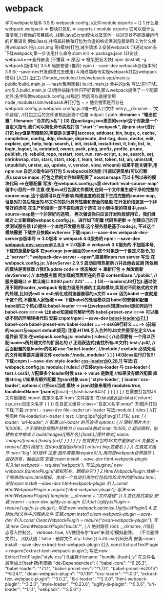 # webpack
学习webpack(版本 3.5.6)
webpack.config.js文件module.exports = {}
1.什么是webpack
webpack => 模块打包机 => exports / module.exports
它可以做什么事情呢,分析你的项目结构,.找到JavaScript模块以及其他一些浏览器不能直接运行的扩展语言
例如(less),并将其转换和打包为合适的格式供浏览器使用
2.为什么使用webpack
把js,css,img 等(模块)打包,减少请求
 3.安装webpack
(1)通过npm去下载webpack,第一步该用什么命令:npm init => package.json
(2)安装webpack===>全局安装 (不推荐 => 原因 => 框架更新太快)
   npm i(install) -g webpack(版本号) 3.5.6
   局部安装 (推荐) npm i --save-dev webpack@(版本号) 3.5.6(--save-dev开发的模式去使用)
4.用终端命令实现webpack打包(webpack模块) (入口) (出口)
(1)node_modules/.bin/webpack app/main.js public/build_main.js  -- hash(散列函数)
 build_main.js 合并的js名
 写法:在HTML src引入build_main.js
(2)用终端操作终归不好管理,那么webpack提供了一个配置文件,名字叫做webpack.config.js(规定)
    然后可以直接使用node_modules/.bin/webpack进行打包 = > 他会搜索是否存在webpack.config.js
webpack.config.js://唯一的入口文件   entry:__dirname + '文件路径',
                  //打包之后的文件该输出到哪个位置
                  output: {
                      path: __dirname + "输出位置",
                      filename: "合并的js名"
                  }
(3) 在package.json里面的script这个对象是一个自定义指令,我们可以简化命令实现打包 "start":"webpack",
     用npm start进行打包
     key值是有限制的,需要是关键字:key:(access, adduser, bin, bugs, c, cache, completion, config,
    ddp, dedupe, deprecate, dist-tag, docs, doctor, edit,
    explore, get, help, help-search, i, init, install,
    install-test, it, link, list, ln, login, logout, ls,
    outdated, owner, pack, ping, prefix, profile, prune,
    publish, rb, rebuild, repo, restart, root, run, run-script,
    s, se, search, set, shrinkwrap, star, stars, start, stop, t,
    team, test, token, tst, un, uninstall, unpublish, unstar,
    up, update, v, version, view, whoami)
    如果不是关键字,用npm run 自定义指令进行打包
5.webpackd的功能
(1)调试更简单(可以打断点):source maps :打包之后的文件如果配置了 source maps 可以卡到以来的模块代码 ==>在哪配置
写法: 在webpack.config.js里  devtool:'eval-source-map'  偏中小型的一种
注意:使用eval打包源文件模块,在同一个文件重生成干净的完整的source map,这个选项可以在不影响
    构建速度的前提下生成完整的source map,但是对打包后输出的JS文件的执行具有性能和安全的隐患
    在开发阶段这是一个非常好的选项,在生产阶段则一定不要启用这个选项
    对小到中型的项目中,eval-source-map是一个非常好的选项，
    再次强调你只应该开发阶段使用它，我们继续对上文新建的webpack.config.js，进行如下配置
    代码热更新 => 创建自己的开发测试服务器
(2)提供一个本地开发服务器:这个服务器是基于node.js, 不过这个模块需要 下载并且依赖devServer
  下载:npm i --save-dev webpack-dev-server@版本号  => 3.0版本 => webpack 4.0服务的
    npm i --save-dev webpack-dev-server@2.9.5  => 2.0版本 => webpack 3.0服务的
    不加版本号,下载的是最新版本
   在package.json里面的script这个对象是一个自定义指令,加上"server": "webpack-dev-server --open",直接用npm run server
  写法:在webpack.config.js: //devServer 2.9.5 启动自带热更新
    //并且他会监测 所依赖的模块是否修改
    //我们update code => 状态触发 => 重新打包 => 触发刷新
    devServer:{
        // 本地服务器 所加载的页面所在的目录
        contentBase:'./public',
        // 服务器端口 => 默认端口 8080
        port:'222'
        ......
    }
(3)---loaders(JS打包):通过使用不同的loader,,webpack 有能力调用外部的工具和模块,实现对不同格式的文件的处理,比如说es6 =>
    es5;转化成浏览器兼容的js文件 ====> 因为babel 一直就是干这个的,不能抢人家饭碗 ===> 下载babel的处理模块包
    babel的安装和配置
    babel的三个核心模块:babel-loader ====>让webpack知道babel是如何运行
                babel-core  =====> 让babel知道如何解析代码
                babel-preset-env ====> 可以根据不同的环境转换代码
    安装:cnpm/npm i --save-dev babel-loader@7.1.1 babel-core babel-preset-env
    babel-loader ====>  es6进行转义 ====> (前端的export与export default规范)
    注意:HTML引入合并的JS文件要写在定义Vue组件前
    写法:在webpack.config.js: module:{
        rules:[
            {
                //必须要有 一个用以匹配loaders所处理文件的扩展名的
                // 正则表达式(查找所有JS文件)
                test:/\.js$/,
                //后面配置的是loader的名称
                use:'babel-loader',
                //include / exclude 必须处理的文件和需要并逼得文件
                exclude:'/node_modules'
            }
        ]
    }
(4)对css进行打包!!!
  下载:cnpm i --save-dev style-loader css-loader@0.28.11
  写法:在webpack.config.js: module:{
        rules:[
            //安装style-loader 与 css-loader
            {
                test:/\.css$/,
                //配置多个loader时候 use => value 是数组
                //如果没有额外配置 直接string
                //如果有额外配置 为json对象
                use:[
                    'style-loader',
                    {
                        loader:'css-loader',
                        options:{
                            //把css当成 模块 => json对象来看待
                            modules:true,
                            localIdentName:'[name]__[local]--[hash:base64:5]'
                        }
                    }
                ]
            }
        ]
    }
在需要打包的JS文件里接收  import 自定义名字 from '文件路径'
                        在data里返回:data(){
                                           return{
                                              zsy_css:自定义名字
                                          }
                                      }
                                  })
                         在自定义组件::class="自定义名字.wrap"
(5)图片打包
  下载:下载:cnpm i --save-dev file-loader url-loader
  写法:module:{
        rules:[
            //打包图片 file-loader/url-loader
            {
                test: /\.(png|jpe?g|gif|svg)(\?.*)?$/,
                use: [
                    {
                        loader: 'url-loader',
                        // 配置 url-loader 的可选项
                        options: {
                            // 限制 图片大小 10000B，小于限制会将图片转换为
                            // base64格式
                            limit: 10000,
                            // 超出限制，创建的文件格式
                            // build/images/[图片名].[hash].[图片格式]
                            name: 'images/[name].[hash].[ext]'
                        }
                    }
                ]
            }
        ]
    }
    在需要打包的JS文件里接收 let 变量名 = require('图片路径');
    在data里返回:data(){
                                           return{
                                              big:变量名
                                          }
                                      }
                                  })
    在自定义组件::src="big"
(6)插件
注意:插件需要用require引入,用的是webpack自带插件
1.版权所有，翻版必究
安装:cnpm install --save-dev html-webpack-plugin  
引入:let webpack = require('webpack');
写法:plugins:[
 new webpack.BannerPlugin('版权所有，翻版必究')
]
2.HtmlWebpackPlugin:依据一个简单的index.html模板，生成一个自动引用你打包后的JS文件的新index.html。
 安装:npm install --save-dev html-webpack-plugin
 引入:const HtmlWebpackPlugin = require('html-webpack-plugin');
 写法:new HtmlWebpackPlugin({
            template: __dirname + "文件路径"
        })
 3.变化格式类型
  安装:cnpm i --save-dev uglify-js-plugin
  引入:let UglifyJsPlugin = require('uglify-js-plugin');
  写法:new webpack.optimize.UglifyJsPlugin()
4.去除build文件中的残余文件
 安装:cnpm install clean-webpack-plugin --save-dev
 引入:const CleanWebpackPlugin = require("clean-webpack-plugin");
 写法:new CleanWebpackPlugin('build/*.*', {
            // 绝对路径
            root: __dirname,
            //将日志写入控制台。
            verbose: true,
            ////使用布尔“true”来测试/模拟删除。 （不会删除文件）。
            //默认值：false - 删除文件
            dry: false
        })
5.JS.css代码分离
 安装:cnpm install --save-dev extract-text-webpack-plugin
 引入:const ExtractTextPlugin = require('extract-text-webpack-plugin');
 写法:new ExtractTextPlugin("style.css")
 6.缓存:filename: "bundle-[hash].js"
  在文件名最后加上[hash]散列函数
"devDependencies": {
    "babel-core": "^6.26.3",
    "babel-loader": "^7.1.1",
    "babel-preset-env": "^1.7.0",
    "babel-preset-es2015": "^6.24.1",
    "clean-webpack-plugin": "^0.1.19",
    "css-loader": "^1.0.0",
    "extract-text-webpack-plugin": "^3.0.2",
    "file-loader": "^2.0.0",
    "html-webpack-plugin": "^3.2.0",
    "style-loader": "^0.23.0",
    "uglify-js-plugin": "^0.0.6",
    "url-loader": "^1.1.1",
    "webpack": "^3.5.6"
  }
